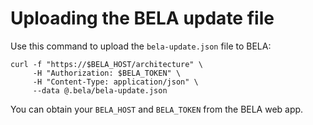 # Uploading the BELA update file

Use this command to upload the `bela-update.json` file to BELA:

```
curl -f "https://$BELA_HOST/architecture" \
     -H "Authorization: $BELA_TOKEN" \
     -H "Content-Type: application/json" \
     --data @.bela/bela-update.json
```
You can obtain your `BELA_HOST` and `BELA_TOKEN` from the BELA web app.
